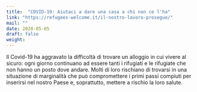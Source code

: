 ```yaml
---
title:  "COVID-19: Aiutaci a dare una casa a chi non ce l'ha"
link: "https://refugees-welcome.it/il-nostro-lavoro-prosegue/"
mail: ""
date: 2020-05-05
draft: false
weight: 
---
```


Il Covid-19 ha aggravato la difficoltà di trovare un alloggio in cui vivere al sicuro: ogni giorno continuano ad essere tanti i rifugiati e le rifugiate che non hanno un posto dove andare. Molti di loro rischiano di trovarsi in una situazione di marginalità che può compromettere i primi passi compiuti per inserirsi nel nostro Paese e, soprattutto, mettere a rischio la loro salute.